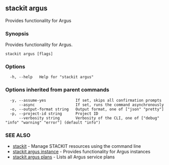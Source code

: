 ## stackit argus

Provides functionality for Argus

### Synopsis

Provides functionality for Argus.

```
stackit argus [flags]
```

### Options

```
  -h, --help   Help for "stackit argus"
```

### Options inherited from parent commands

```
  -y, --assume-yes             If set, skips all confirmation prompts
      --async                  If set, runs the command asynchronously
  -o, --output-format string   Output format, one of ["json" "pretty"]
  -p, --project-id string      Project ID
      --verbosity string       Verbosity of the CLI, one of ["debug" "info" "warning" "error"] (default "info")
```

### SEE ALSO

* [stackit](./stackit.md)	 - Manage STACKIT resources using the command line
* [stackit argus instance](./stackit_argus_instance.md)	 - Provides functionality for Argus instances
* [stackit argus plans](./stackit_argus_plans.md)	 - Lists all Argus service plans

